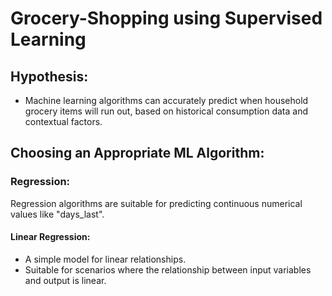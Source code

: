 # Grocery-Shopping using Supervised Learning

## Hypothesis:
- Machine learning algorithms can accurately predict when household grocery items will run out, based on historical consumption data and contextual factors.

## Choosing an Appropriate ML Algorithm:

### Regression:
Regression algorithms are suitable for predicting continuous numerical values like "days_last".

#### Linear Regression:
- A simple model for linear relationships.
- Suitable for scenarios where the relationship between input variables and output is linear.

